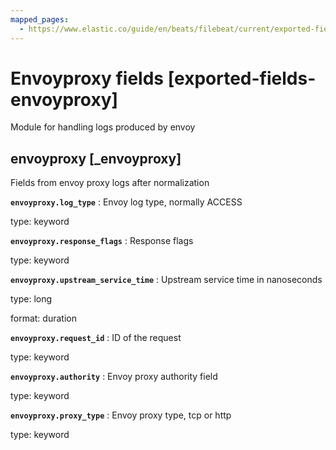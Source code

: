 ```yaml
---
mapped_pages:
  - https://www.elastic.co/guide/en/beats/filebeat/current/exported-fields-envoyproxy.html
---
```


# Envoyproxy fields [exported-fields-envoyproxy]

Module for handling logs produced by envoy


## envoyproxy [_envoyproxy]

Fields from envoy proxy logs after normalization

**`envoyproxy.log_type`**
:   Envoy log type, normally ACCESS

type: keyword


**`envoyproxy.response_flags`**
:   Response flags

type: keyword


**`envoyproxy.upstream_service_time`**
:   Upstream service time in nanoseconds

type: long

format: duration


**`envoyproxy.request_id`**
:   ID of the request

type: keyword


**`envoyproxy.authority`**
:   Envoy proxy authority field

type: keyword


**`envoyproxy.proxy_type`**
:   Envoy proxy type, tcp or http

type: keyword


